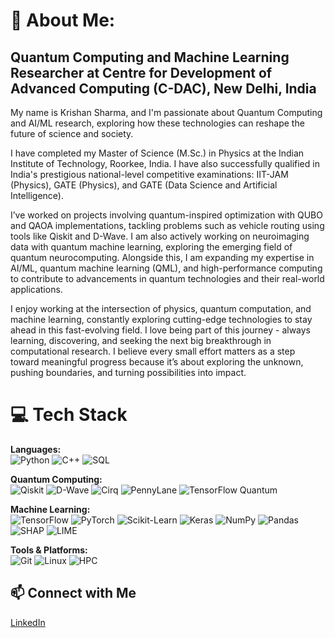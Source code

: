 # 💫 About Me:
## Quantum Computing and Machine Learning Researcher at Centre for Development of Advanced Computing (C-DAC), New Delhi, India <br>

My name is Krishan Sharma, and I'm passionate about Quantum Computing and AI/ML research, exploring how these technologies can reshape the future of science and society. <br>

I have completed my Master of Science (M.Sc.) in Physics at the Indian Institute of Technology, Roorkee, India. I have also successfully qualified in India's prestigious national-level competitive examinations: IIT-JAM (Physics), GATE (Physics), and GATE (Data Science and Artificial Intelligence). <br>

I’ve worked on projects involving quantum-inspired optimization with QUBO and QAOA implementations, tackling problems such as vehicle routing using tools like Qiskit and D-Wave. I am also actively working on neuroimaging data with quantum machine learning, exploring the emerging field of quantum neurocomputing. Alongside this, I am expanding my expertise in AI/ML, quantum machine learning (QML), and high-performance computing to contribute to advancements in quantum technologies and their real-world applications. <br>

I enjoy working at the intersection of physics, quantum computation, and machine learning, constantly exploring cutting-edge technologies to stay ahead in this fast-evolving field. I love being part of this journey - always learning, discovering, and seeking the next big breakthrough in computational research. I believe every small effort matters as a step toward meaningful progress because it’s about exploring the unknown, pushing boundaries, and turning possibilities into impact.

# 💻 Tech Stack  

**Languages:**  
![Python](https://img.shields.io/badge/Python-3776AB?style=for-the-badge&logo=python&logoColor=white) ![C++](https://img.shields.io/badge/C++-00599C?style=for-the-badge&logo=cplusplus&logoColor=white) ![SQL](https://img.shields.io/badge/SQL-003B57?style=for-the-badge&logo=database&logoColor=white)

**Quantum Computing:**  
![Qiskit](https://img.shields.io/badge/Qiskit-6929C4?style=for-the-badge&logo=ibm&logoColor=white) ![D-Wave](https://img.shields.io/badge/D--Wave-2A3E59?style=for-the-badge) ![Cirq](https://img.shields.io/badge/Cirq-FF6F00?style=for-the-badge&logo=google&logoColor=white) ![PennyLane](https://img.shields.io/badge/PennyLane-FF3366?style=for-the-badge) ![TensorFlow Quantum](https://img.shields.io/badge/TensorFlow%20Quantum-FF6F00?style=for-the-badge)

**Machine Learning:**  
![TensorFlow](https://img.shields.io/badge/TensorFlow-FF6F00?style=for-the-badge&logo=tensorflow&logoColor=white) ![PyTorch](https://img.shields.io/badge/PyTorch-EE4C2C?style=for-the-badge&logo=pytorch&logoColor=white) ![Scikit-Learn](https://img.shields.io/badge/Scikit--Learn-F7931E?style=for-the-badge&logo=scikit-learn&logoColor=white) ![Keras](https://img.shields.io/badge/Keras-D00000?style=for-the-badge&logo=keras&logoColor=white) ![NumPy](https://img.shields.io/badge/NumPy-013243?style=for-the-badge&logo=numpy&logoColor=white) ![Pandas](https://img.shields.io/badge/Pandas-150458?style=for-the-badge&logo=pandas&logoColor=white) ![SHAP](https://img.shields.io/badge/SHAP-009688?style=for-the-badge) ![LIME](https://img.shields.io/badge/LIME-00C853?style=for-the-badge)

**Tools & Platforms:**  
![Git](https://img.shields.io/badge/GIT-F05032?style=for-the-badge&logo=git&logoColor=white) ![Linux](https://img.shields.io/badge/Linux-FCC624?style=for-the-badge&logo=linux&logoColor=black) ![HPC](https://img.shields.io/badge/HPC-0A192F?style=for-the-badge)


## 📫 Connect with Me
[LinkedIn](https://www.linkedin.com/in/krishan-19-sharma/)
